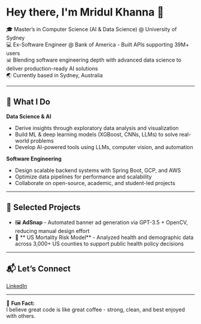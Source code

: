 # Hey there, I'm Mridul Khanna 👋

🎓 Master’s in Computer Science (AI & Data Science) @ University of Sydney  
💻 Ex-Software Engineer @ Bank of America - Built APIs supporting 39M+ users  
📊 Blending software engineering depth with advanced data science to deliver production-ready AI solutions  
🌏 Currently based in Sydney, Australia  

---

## 🧠 What I Do
**Data Science & AI**
- Derive insights through exploratory data analysis and visualization  
- Build ML & deep learning models (XGBoost, CNNs, LLMs) to solve real-world problems  
- Develop AI-powered tools using LLMs, computer vision, and automation  

**Software Engineering**
- Design scalable backend systems with Spring Boot, GCP, and AWS  
- Optimize data pipelines for performance and scalability  
- Collaborate on open-source, academic, and student-led projects  

---

## 🚀 Selected Projects
- 🖼️ **AdSnap** - Automated banner ad generation via GPT-3.5 + OpenCV, reducing manual design effort  
- 🧬 ** US Mortality Risk Model** - Analyzed health and demographic data across 3,000+ US counties to support public health policy decisions  

---

## 📬 Let’s Connect
[LinkedIn](https://linkedin.com/in/mridul-khanna29) 

---

🧃 **Fun Fact:**  
I believe great code is like great coffee - strong, clean, and best enjoyed with others.
